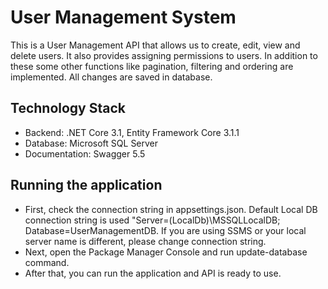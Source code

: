 
# User Management System
This is a User Management API that allows us to create, edit, view and delete users. 
It also provides assigning permissions to users. 
In addition to these some other functions like pagination, filtering and ordering are implemented. 
All changes are saved in database.

## Technology Stack

- Backend: .NET Core 3.1, Entity Framework Core 3.1.1
- Database: Microsoft SQL Server   
- Documentation: Swagger 5.5

## Running the application
- First, check the connection string in appsettings.json. Default Local DB connection string is used "Server=(LocalDb)\\MSSQLLocalDB; Database=UserManagementDB.
If you are using SSMS or your local server name is different, please change connection string.
 - Next, open the Package Manager Console and run update-database command.
- After that, you can run the application and API is ready to use.
